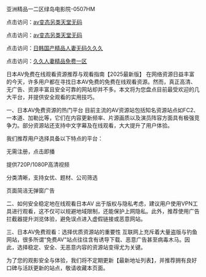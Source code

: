 亚洲精品一二区绿岛电影院-0507HM

点击访问：<a href="https://bsdf-5f5.pages.dev/">av变态另类天堂无码</a>

点击访问：<a href="https://bered.pages.dev/">av变态另类天堂无码</a>

点击访问：<a href="https://vassv.pages.dev/">日韩国产精品人妻无码久久久</a>

点击访问：<a href="https://rtj-3zo.pages.dev/">久久人妻精品免费一区</a>

日本AV免费在线观看资源推荐与观看指南【2025最新版】
在网络资源日益丰富的今天，许多用户都在寻找日本AV免费的免费在线观看资源。然而，真正高清、无广告、资源丰富且安全可靠的网站却并不多。本文将为您盘点目前最受欢迎的几大平台，并提供安全观看的实用技巧。

一、日本AV免费资源的热门平台
目前主流的AV资源站包括知名资源站点如FC2、一本道、加勒比等，它们在内容更新频率、片源画质以及演员阵容方面具有极强竞争力。部分资源站还支持中文字幕及在线观看，大大提升了用户体验。

我们推荐用户选择具备以下特点的平台：

无需注册，点击即播

提供720P/1080P高清视频

分类清晰，支持女优、题材、公司筛选

页面简洁无弹窗广告

二、如何安全稳定地在线观看日本AV
出于版权与隐私考虑，建议用户使用VPN工具进行观看，这不仅可以规避地域限制，还能保护上网隐私。此外，推荐使用广告拦截器提升浏览体验，避免误点进入虚假链接或恶意网站。

三、日本AV免费观看：选择优质资源站的重要性
互联网上充斥着大量盗版与钓鱼网站，很多所谓“免费AV”站点往往含有诱导下载、恶意广告甚至病毒木马。因此，选择稳定、安全、无恶意内容的资源站变得尤为关键。

为了您的观影安全与体验，我们将不定期更新【最新地址列表】，并推荐拥有良好口碑与活跃更新的站点，敬请收藏本页面。


<span style="display:none;">[Canonical link](）</span>
